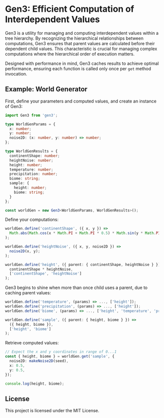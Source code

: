 # Gen3: Efficient Computation of Interdependent Values

Gen3 is a utility for managing and computing interdependent values within a tree hierarchy. By recognizing the hierarchical relationships between computations, Gen3 ensures that parent values are calculated before their dependent child values. This characteristic is crucial for managing complex computations where the hierarchical order of execution matters.

Designed with performance in mind, Gen3 caches results to achieve optimal performance, ensuring each function is called only once per `get` method invocation.

## Example: World Generator

First, define your parameters and computed values, and create an instance of Gen3:

```typescript
import Gen3 from 'gen3';

type WorldGenParams = {
  x: number;
  y: number;
  noise2D: (x: number, y: number) => number;
};

type WorldGenResults = {
  continentShape: number;
  heightNoise: number;
  height: number;
  temperature: number;
  precipitation: number;
  biome: string;
  sample: {
    height: number;
    biome: string;
  }
};

const worldGen = new Gen3<WorldGenParams, WorldGenResults>();
```

Define your computations:

```typescript
worldGen.define('continentShape', ({ x, y }) =>
  Math.abs(Math.cos(x * Math.PI + Math.PI * 0.5) * Math.sin(y * Math.PI));
);

worldGen.define('heightNoise', ({ x, y, noise2D }) =>
  noise2D(x, y);
);

worldGen.define('height', ({ parent: { continentShape, heightNoise } }) =>
  continentShape * heightNoise,
  ['continentShape', 'heightNoise']
);
```

Gen3 begins to shine when more than once child uses a parent, due to caching parent values:

```typescript
worldGen.define('temperature', (params) => ..., ['height']);
worldGen.define('precipitation', (params) => ..., ['height']);
worldGen.define('biome', (params) => ..., ['height', 'temperature', 'precipitation']);

worldGen.define('sample', ({ parent: { height, biome } }) =>
  ({ height, biome }),
  ['height', 'biome']
);
```

Retrieve computed values:

```typescript
// Expect the x and y coordinates in range of 0...1
const { height, biome } = worldGen.get('sample', {
  noise2D: makeNoise2D(seed),
  x: 0.5,
  y: 0.5,
});

console.log(height, biome);
```

## License

This project is licensed under the MIT License. 
